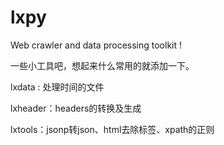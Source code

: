 # lxpy
Web crawler and data processing toolkit !


一些小工具吧，想起来什么常用的就添加一下。


lxdata : 处理时间的文件

lxheader：headers的转换及生成

lxtools：jsonp转json、html去除标签、xpath的正则

